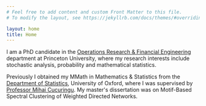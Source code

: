 ```yaml
---
# Feel free to add content and custom Front Matter to this file.
# To modify the layout, see https://jekyllrb.com/docs/themes/#overriding-theme-defaults

layout: home
title: Home
---
```


I am a PhD candidate in the
[Operations Research & Financial Engineering](https://orfe.princeton.edu/)
department at Princeton University, where
my research interests include stochastic analysis, probability and mathematical statistics.

Previously I obtained my MMath in Mathematics & Statistics from the
[Department of Statistics](https://www.stats.ox.ac.uk/),
University of Oxford, where I was supervised by
[Professor Mihai Cucuringu](https://scholar.google.com/citations?user=GFvVRzwAAAAJ&hl=en).
My master's dissertation was on Motif-Based Spectral Clustering of
Weighted Directed Networks.
